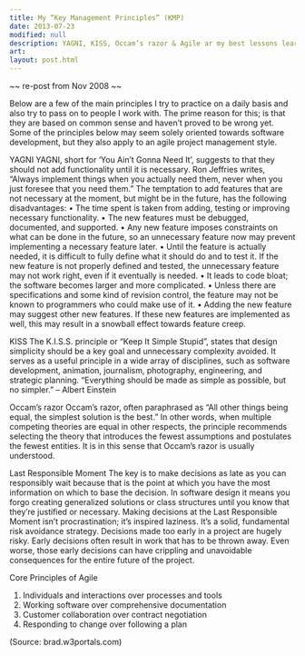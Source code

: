```yaml
---
title: My “Key Management Principles” (KMP)
date: 2013-07-23
modified: null
description: YAGNI, KISS, Occam’s razor & Agile ar my best lessons learned.
art:
layout: post.html
---
```


~~ re-post from Nov 2008 ~~

Below are a few of the main principles I try to practice on a daily basis and also try to pass on to people I work with. The prime reason for this; is that they are based on common sense and haven’t proved to be wrong yet. Some of the principles below may seem solely oriented towards software development, but they also apply to an agile project management style.

YAGNI
YAGNI, short for ‘You Ain’t Gonna Need It’, suggests to that they should not add functionality until it is necessary. Ron Jeffries writes, “Always implement things when you actually need them, never when you just foresee that you need them.”
The temptation to add features that are not necessary at the moment, but might be in the future, has the following disadvantages:
• The time spent is taken from adding, testing or improving necessary functionality.
• The new features must be debugged, documented, and supported.
• Any new feature imposes constraints on what can be done in the future, so an unnecessary feature now may prevent implementing a necessary feature later.
• Until the feature is actually needed, it is difficult to fully define what it should do and to test it. If the new feature is not properly defined and tested, the unnecessary feature may not work right, even if it eventually is needed.
• It leads to code bloat; the software becomes larger and more complicated.
• Unless there are specifications and some kind of revision control, the feature may not be known to programmers who could make use of it.
• Adding the new feature may suggest other new features. If these new features are implemented as well, this may result in a snowball effect towards feature creep.

KISS
The K.I.S.S. principle or “Keep It Simple Stupid”, states that design simplicity should be a key goal and unnecessary complexity avoided. It serves as a useful principle in a wide array of disciplines, such as software development, animation, journalism, photography, engineering, and strategic planning.
“Everything should be made as simple as possible, but no simpler.” – Albert Einstein

Occam’s razor
Occam’s razor, often paraphrased as “All other things being equal, the simplest solution is the best.” In other words, when multiple competing theories are equal in other respects, the principle recommends selecting the theory that introduces the fewest assumptions and postulates the fewest entities. It is in this sense that Occam’s razor is usually understood.

Last Responsible Moment
The key is to make decisions as late as you can responsibly wait because that is the point at which you have the most information on which to base the decision. In software design it means you forgo creating generalized solutions or class structures until you know that they’re justified or necessary.
Making decisions at the Last Responsible Moment isn’t procrastination; it’s inspired laziness. It’s a solid, fundamental risk avoidance strategy. Decisions made too early in a project are hugely risky. Early decisions often result in work that has to be thrown away. Even worse, those early decisions can have crippling and unavoidable consequences for the entire future of the project.

Core Principles of Agile
1. Individuals and interactions over processes and tools
2. Working software over comprehensive documentation
3. Customer collaboration over contract negotiation
4. Responding to change over following a plan

(Source: brad.w3portals.com)
